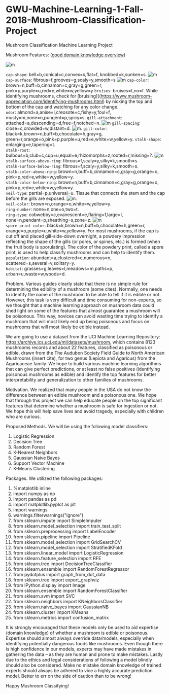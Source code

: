 # GWU-Machine-Learning-1-Fall-2018-Mushroom-Classification-Project
Mushroom Classification Machine Learning Project

Mushroom Features: ([good domain knowledge overview](https://datascienceplus.com/mushrooms-classification-part-1/))

![m](https://www.english-online.at/biology/mushrooms/parts-of-a-mushroom.gif) 

`cap-shape`: bell=b,conical=c,convex=x,flat=f, knobbed=k,sunken=s. ![m](https://datascienceplus.com/wp-content/uploads/2018/02/mushroom-cap-shape.jpg)
`cap-surface`: fibrous=f,grooves=g,scaly=y,smooth=s ![m](https://datascienceplus.com/wp-content/uploads/2018/02/mushroom-cap-surface.jpg)
`cap-color`: brown=n,buff=b,cinnamon=c,gray=g,green=r, pink=p,purple=u,red=e,white=w,yellow=y
`bruises`: bruises=t,no=f. While identifying mushrooms, check for [bruising]((https://www.mushroom-appreciation.com/identifying-mushrooms.html) by nicking the top and bottom of the cap and watching for any color change.  
`odor`: almond=a,anise=l,creosote=c,fishy=y,foul=f, musty=m,none=n,pungent=p,spicy=s. 
`gill-attachment`: attached=a,descending=d,free=f,notched=n. ![m](https://datascienceplus.com/wp-content/uploads/2018/02/mushroom-gill-attachment.jpg)
`gill-spacing`: close=c,crowded=w,distant=d. ![m](https://datascienceplus.com/wp-content/uploads/2018/02/mushroom-gill-spacing.jpg).
`gill-color`: black=k,brown=n,buff=b,chocolate=h,gray=g, green=r,orange=o,pink=p,purple=u,red=e,white=w,yellow=y. 
`stalk-shape`: enlarging=e,tapering=t.   
`stalk-root`: bulbous=b,club=c,cup=u,equal=e,rhizomorphs=z,rooted=r,missing=?. ![m](https://datascienceplus.com/wp-content/uploads/2018/02/mushroom-stalk.jpg)
`stalk-surface-above-ring`: fibrous=f,scaly=y,silky=k,smooth=s.  
`stalk-surface-below-ring`: fibrous=f,scaly=y,silky=k,smooth=s.  
`stalk-color-above-ring`: brown=n,buff=b,cinnamon=c,gray=g,orange=o, pink=p,red=e,white=w,yellow=y.  
`stalk-color-below-ring`: brown=n,buff=b,cinnamon=c,gray=g,orange=o, pink=p,red=e,white=w,yellow=y.  
`veil-type`: partial=p,universal=u. Tissue that connects the stem and the cap before the gills are exposed. ![m](https://upload.wikimedia.org/wikipedia/commons/thumb/b/b7/1797-09-03_Agaricus_campestris_Plate_by_James_Sowerby.jpg/640px-1797-09-03_Agaricus_campestris_Plate_by_James_Sowerby.jpg).  
`veil-color`: brown=n,orange=o,white=w,yellow=y.  
`ring-number`: none=n,one=o,two=t.  
`ring-type`: cobwebby=c,evanescent=e,flaring=f,large=l, none=n,pendant=p,sheathing=s,zone=z. ![m](https://datascienceplus.com/wp-content/uploads/2018/02/mushroom-ring-type.jpg)  
`spore-print-color`:  black=k,brown=n,buff=b,chocolate=h,green=r, orange=o,purple=u,white=w,yellow=y. For most mushrooms, if the cap is cut off and placed gill-side-down overnight, a powdery impression reflecting the shape of the gills (or pores, or spines, etc.) is formed (when the fruit body is sporulating). The color of the powdery print, called a spore print, is used to help classify mushrooms and can help to identify them.  
`population`: abundant=a,clustered=c,numerous=n, scattered=s,several=v,solitary=y.  
`habitat`: grasses=g,leaves=l,meadows=m,paths=p, urban=u,waste=w,woods=d. 

Problem.	Various guides clearly state that there is no simple rule for determining the edibility of a mushroom (some cites). Normally, one needs to identify the name of the mushroom to be able to tell if it is edible or not. However, this task is very difficult and time consuming for non-experts, so we thought that a machine learning approach on mushroom data could shed light on some of the features that almost guarantee a mushroom will be poisonous. This way, novices can avoid wasting time trying to identify a mushroom that will most likely end up being poisonous and focus on mushrooms that will most likely be edible instead.

We are going to use a dataset from the UCI Machine Learning Repository: https://archive.ics.uci.edu/ml/datasets/mushroom, which contains 8123 mushrooms records and about 22 features, classified as poisonous or edible, drawn from the The Audubon Society Field Guide to North American Mushrooms (insert cite), for two genus (Lepiota and Agaricus) from the Agaricaceae family. We hope to build various machine learning algorithms that can give perfect predictions, or at least no false positives (identifying poisonous mushrooms as edible) and identify the top features for better interpretability and generalization to other families of mushrooms.

Motivation.	We realized that many people in the USA do not know the difference between an edible mushroom and a poisonous one. We hope that through this project we can help educate people on the top significant features that determine whether a mushroom is safe for ingestion or not. We hope this will help save lives and avoid tragedy, especially with children who are curious.

Proposed Methods.    We will be using the following model classifiers:

1. Logistic Regression
2. Decision Tree
3. Random Forest
4. K-Nearest Neighbors
5. Gaussian Naive Bayes
6. Support Vector Machine
7. K-Means Clustering

Packages.     We utilized the following packages:

1.  %matplotlib inline
2.  import numpy as np 
3.  import pandas as pd
4.  import matplotlib.pyplot as plt
5.  import warnings
6.  warnings.filterwarnings("ignore") 
7.  from sklearn.impute import SimpleImputer
8.  from sklearn.model_selection import train_test_split
9.  from sklearn.preprocessing import LabelEncoder
10. from sklearn.pipeline import Pipeline
11. from sklearn.model_selection import GridSearchCV
12. from sklearn.model_selection import StratifiedKFold
13. from sklearn.linear_model import LogisticRegression
14. from sklearn.feature_selection import RFE
15. from sklearn.tree import DecisionTreeClassifier
16. from sklearn.ensemble import RandomForestRegressor
17. from pydotplus import graph_from_dot_data
18. from sklearn.tree import export_graphviz
19. from IPython.display import Image
20. from sklearn.ensemble import RandomForestClassifier
21. from sklearn.svm import SVC
22. from sklearn.neighbors import KNeighborsClassifier
23. from sklearn.naive_bayes import GaussianNB
24. from sklearn.cluster import KMeans
25. from sklearn.metrics import confusion_matrix

It is strongly encouraged that these models only be used to aid expertise (domain knowledge) of whether a mushroom is edible or poisonous. Expertise should almost always override data/models, especially when identifying potentially dangerous foods like mushrooms. Even though there is high confidence in our models, experts may have made mistakes in gathering the data – as they are human and prone to make mistakes. Lastly due to the ethics and legal considerations of following a model blindly should also be considered. Make no mistake domain knowledge of trained experts should always be adhered to vice a highly accurate prediction model. Better to err on the side of caution than to be wrong! 

Happy Mushroom Classifying!

